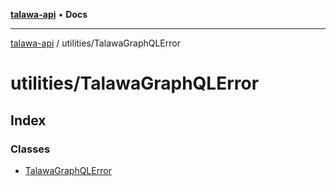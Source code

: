 [**talawa-api**](../../README.md) • **Docs**

***

[talawa-api](../../modules.md) / utilities/TalawaGraphQLError

# utilities/TalawaGraphQLError

## Index

### Classes

- [TalawaGraphQLError](classes/TalawaGraphQLError.md)
